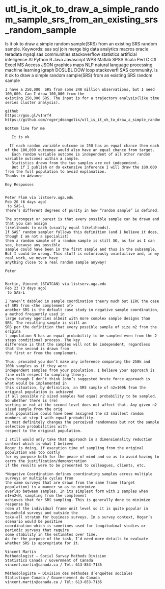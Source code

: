 # utl_is_it_ok_to_draw_a_simple_random_sample_srs_from_an_existing_srs_random_sample
Is it ok to draw a simple random sample(SRS) from an existing  SRS random sample.  Keywords: sas sql join merge big data analytics macros oracle teradata mysql sas communities stackoverflow statistics artificial inteligence AI Python R Java Javascript WPS Matlab SPSS Scala Perl C C# Excel MS Access JSON graphics maps NLP natural language processing machine learning igraph DOSUBL DOW loop stackoverfl SAS community.
    Is it ok to draw a simple random sample(SRS) from an existing  SRS random sample

    I have a 250,000  SRS from some 240 million observations, but I need 100,000. Can I draw 100,000 from the
    existing 250,000 SRS. The input is for a trajectory analysis(like time series cluster analysis).
    
    github
    https://goo.gl/v1nrf4
    https://github.com/rogerjdeangelis/utl_is_it_ok_to_draw_a_simple_random_sample_srs_from_an_existing_srs_random_sample

    Bottom line for me

       It is ok

      If each random variable outcome in 250 has an equal chance then each of the 100,000 outcomes would also have an equal chance from target.
       Each random variable outcome is independent of all other random variable outcomes within a sample.      
       Statistics drawn from the two samples are not independent.
       But if I publish or do extensive inference I will draw the 100,000 from the full population to avoid explanation.
    Thanks in Advance

    Key Responses


    Peter Flom via listserv.uga.edu
    Feb 20 (6 days ago)
     to SAS-L
    There’s different degrees of purity in how “random sample” is defined.

    The strongest or purest is that every possible sample can be drawn and that you can assign
    likelihoods to each (usually equal likelihoods).
    If SAS’ random sampler follows this definition (and I believe it does, though I am not a specialist)
    then a random sample of a random sample is still OK, as far as I can see, because any possible
    sample could have been in the first sample and thus in the subsample.
    But I could be wrong. This stuff is notoriously unintuitive and, in my real work, we never have
    anything close to a real random sample anyway!

    Peter


    Martin, Vincent (STATCAN) via listserv.uga.edu
    Feb 23 (3 days ago)
     to SAS-L

    I haven’t dabbled in sample coordination theory much but IIRC the case of SRS from <the complement of>
    another SRS is the default case study in negative sample coordination, a method frequently used in
    large survey agencies albeit with more complex sample designs than SRS. The resulting sample is still an
    SRS per the definition that every possible sample of size n2 from the origina
    l population N has an equal probability to be sampled even from the 2-steps conditional process. The key
    difference is that the samples will not be independent, regardless that the second is drawn from
    the first or from the complement.

    Thus, provided you don’t make any inference comparing the 250k and 100k samples as if they were
    independent samples from your population, I believe your approach is fine with respect to sampling theory.
    Even though I don’t think John’s suggested brute force approach is what would be implemented in
    this situation, by definition, an SRS sample of n2=100k from the original population is achieved
    if all possible n2 sized samples had equal probability to be sampled. So whether there is (re)
    sorting or not at the second level does not affect that. Any given n2 sized sample from the orig
    inal population could have been assigned the n2 smallest random numbers at step 1 with equal probability.
    It most definitely changes the perceived randomness but not the sample selection probabilities with
    respect to the original population.

    I still would only take that approach in a dimensionality reduction context which is what I believe
    Roger is doing, if execution time of sampling from the original population was too costly
    for my purpose both for the peace of mind and so as to avoid having to carry the justification/demonstration
    if the results were to be presented to colleagues, clients, etc.

    *Negative Coordination defines coordinating samples across multiple surveys or multiple cycles from
    the same surveys that are drawn from the same frame (target population) in a manner so as to minimize
    overlap between samples. In its simplest form with 2 samples when n1+n2<N, sampling from the complement
    achieves that for SRS sampling. This is generally done to minimize response bu
    rden at the individual frame unit level so it is quite popular in household surveys and outside the
    take-all stratum for business surveys. In a survey context, Roger’s scenario would be positive
    coordination which is sometimes used for longitudinal studies or periodic surveys that require
    some stability in the estimates over time.
    As for the purpose of the task, I’d need more details to evaluate whether SRS is appropriate for it.

    Vincent Martin
    Methodologist – Social Survey Methods Division
    Statistics Canada / Government of Canada
    vincent.martin@canada.ca / Tel: 613-853-7135

    Méthodologiste – Division des méthodes d’enquêtes sociales
    Statistique Canada / Gouvernement du Canada
    vincent.martin@canada.ca / Tél: 613-853-7135


